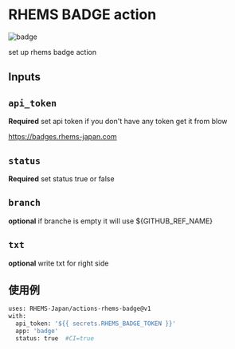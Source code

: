 # RHEMS BADGE action

![badge](https://badges.rhems-japan.com/api-get-badge.svg?user_id=MSnzsZ4w1QdiqHL71hXoY7M77Mk2&organization=RHEMS-Japan&repo=badge&branch=release&app=badge)

set up rhems badge action

## Inputs

## `api_token`
**Required**
set api token
if you don't have any token get it from blow

https://badges.rhems-japan.com

## `status`
**Required**
set status true or false

## `branch`
**optional**
if branche is empty it will use ${GITHUB_REF_NAME}

## `txt`
**optional**
write txt for right side


## 使用例

```sh
uses: RHEMS-Japan/actions-rhems-badge@v1
with:
  api_token: '${{ secrets.RHEMS_BADGE_TOKEN }}'
  app: 'badge'
  status: true  #CI=true
```
